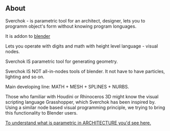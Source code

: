 ## About

<p>
Sverchok - is parametric tool for an architect, designer, lets you to programm object's form without knowing program longuages.
</p><p>
It is addon to <a href='http://blender.org'>blender</a>
</p><p>
Lets you operate with digits and math with height level language - visual nodes.
</p><p>
Sverchok IS parametric tool for generating geometry.
</p><p>
Sverchok IS NOT all-in-nodes tools of blender. It not have to have particles, lighting and so on.
</p><p>
Main developing line: MATH + MESH + SPLINES + NURBS.
</p><p>
Those who familiar with Houdini or Rhinoceros 3D might know the visual scripting language Grasshopper, which Sverchok has been inspired by. Using a similar node based visual programming principle, we trying to bring this functionality to Blender users.
</p><p>
<a href='http://nikitron.cc.ua/math.html'>To understand what is parametric in ARCHITECTURE you'd see here.</a>
</p>